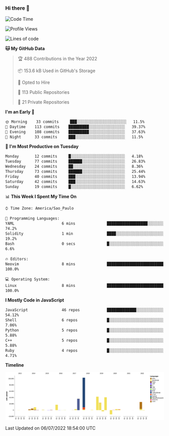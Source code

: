 ### Hi there 👋

<!--START_SECTION:waka-->
![Code Time](http://img.shields.io/badge/Code%20Time-0%20secs-blue)

![Profile Views](http://img.shields.io/badge/Profile%20Views-7-blue)

![Lines of code](https://img.shields.io/badge/From%20Hello%20World%20I%27ve%20Written-304%20Thousand%20lines%20of%20code-blue)

**🐱 My GitHub Data** 

> 🏆 488 Contributions in the Year 2022
 > 
> 📦 153.6 kB Used in GitHub's Storage 
 > 
> 💼 Opted to Hire
 > 
> 📜 113 Public Repositories 
 > 
> 🔑 21 Private Repositories  
 > 
**I'm an Early 🐤** 

```text
🌞 Morning    33 commits     ███░░░░░░░░░░░░░░░░░░░░░░   11.5% 
🌆 Daytime    113 commits    █████████░░░░░░░░░░░░░░░░   39.37% 
🌃 Evening    108 commits    █████████░░░░░░░░░░░░░░░░   37.63% 
🌙 Night      33 commits     ███░░░░░░░░░░░░░░░░░░░░░░   11.5%

```
📅 **I'm Most Productive on Tuesday** 

```text
Monday       12 commits     █░░░░░░░░░░░░░░░░░░░░░░░░   4.18% 
Tuesday      77 commits     ██████░░░░░░░░░░░░░░░░░░░   26.83% 
Wednesday    24 commits     ██░░░░░░░░░░░░░░░░░░░░░░░   8.36% 
Thursday     73 commits     ██████░░░░░░░░░░░░░░░░░░░   25.44% 
Friday       40 commits     ███░░░░░░░░░░░░░░░░░░░░░░   13.94% 
Saturday     42 commits     ███░░░░░░░░░░░░░░░░░░░░░░   14.63% 
Sunday       19 commits     █░░░░░░░░░░░░░░░░░░░░░░░░   6.62%

```


📊 **This Week I Spent My Time On** 

```text
⌚︎ Time Zone: America/Sao_Paulo

💬 Programming Languages: 
YAML                     6 mins              ██████████████████░░░░░░░   74.2% 
Solidity                 1 min               ████░░░░░░░░░░░░░░░░░░░░░   19.2% 
Bash                     0 secs              █░░░░░░░░░░░░░░░░░░░░░░░░   6.6%

🔥 Editors: 
Neovim                   8 mins              █████████████████████████   100.0%

💻 Operating System: 
Linux                    8 mins              █████████████████████████   100.0%

```

**I Mostly Code in JavaScript** 

```text
JavaScript               46 repos            █████████████░░░░░░░░░░░░   54.12% 
Shell                    6 repos             █░░░░░░░░░░░░░░░░░░░░░░░░   7.06% 
Python                   5 repos             █░░░░░░░░░░░░░░░░░░░░░░░░   5.88% 
C++                      5 repos             █░░░░░░░░░░░░░░░░░░░░░░░░   5.88% 
Ruby                     4 repos             █░░░░░░░░░░░░░░░░░░░░░░░░   4.71%

```


**Timeline**

![Chart not found](https://raw.githubusercontent.com/jampow/jampow/master/charts/bar_graph.png) 


 Last Updated on 06/07/2022 18:54:00 UTC
<!--END_SECTION:waka-->
